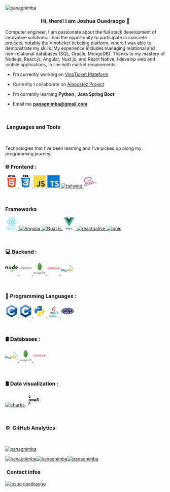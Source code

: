 <p align="left"> 
  <img src="https://komarev.com/ghpvc/?username=panagnimba&label=Profile%20views&color=0e75b6&style=flat"
    alt="panagnimba" /> 
</p>

<div align="center">
  <h3>
    Hi, there! I am Joshua Ouedraogo 👋
  </h3>
</div>



<span align="center">Computer engineer, I am passionate about the full stack development of innovative solutions. I had the opportunity to participate in concrete projects, notably the Vinoticket ticketing platform, where I was able to demonstrate my skills. My experience includes managing relational and non-relational databases (SQL, Oracle, MongoDB). Thanks to my mastery of Node.js, React.js, Angular, Nuxt.js, and React Native, I develop web and mobile applications, in line with market requirements.</span>



- I’m currently working on [VinoTicket Plateform](https://www.vinoticket.com/)

- Currently I collaborate on [Aiboostez Project](https://aiboostez.com/)

- I’m currently learning **Python , Java Spring Boot**


- Email me **panagnimba@gmail.com**

<br/>

### &nbsp;Languages and Tools 
<br/>

Technologies that I've been learning and I've picked up along my programming journey.


### 🌐 Frontend :

<p align="left">
  <a href="https://www.w3schools.com/html/" target="_blank" rel="noreferrer">
    <img src="https://raw.githubusercontent.com/devicons/devicon/master/icons/html5/html5-original-wordmark.svg"
      alt="HTML5" width="40" height="40" />
  </a>
  <a href="https://www.w3schools.com/css/" target="_blank" rel="noreferrer">
    <img src="https://raw.githubusercontent.com/devicons/devicon/master/icons/css3/css3-original-wordmark.svg"
      alt="CSS3" width="40" height="40" />
  </a>
  <a href="https://developer.mozilla.org/en-US/docs/Web/JavaScript" target="_blank" rel="noreferrer"> <img
      src="https://raw.githubusercontent.com/devicons/devicon/master/icons/javascript/javascript-original.svg"
      alt="JavaScript" width="40" height="40" />
  </a>
  <a href="https://www.typescriptlang.org/" target="_blank" rel="noreferrer">
    <img src="https://raw.githubusercontent.com/devicons/devicon/master/icons/typescript/typescript-original.svg"
      alt="typescript" width="40" height="40" />
  </a>
  <a href="https://tailwindcss.com/" target="_blank" rel="noreferrer">
    <img src="https://www.vectorlogo.zone/logos/tailwindcss/tailwindcss-icon.svg" alt="tailwind" width="40"
      height="40" />
  </a>
  <a href="https://sass-lang.com" target="_blank" rel="noreferrer">
    <img src="https://raw.githubusercontent.com/devicons/devicon/master/icons/sass/sass-original.svg" alt="sass"
      width="40" height="40" />
  </a>
</p>

<br/>

### Frameworks

<p align="left">
   <a href="https://www.reactjs.org/" target="_blank" rel="noreferrer">
    <img src="https://raw.githubusercontent.com/devicons/devicon/master/icons/react/react-original-wordmark.svg"
      alt="React" width="40" height="40" />
  </a>

  <a href="https://www.angular.io/" target="_blank" rel="noreferrer">
    <img src="https://angular.io/assets/images/logos/angular/angular.svg" alt="Angular" width="40" height="40" />
  </a>
  <a href="https://nuxt.com/" target="_blank" rel="noreferrer">
    <img src="https://www.vectorlogo.zone/logos/nuxtjs/nuxtjs-icon.svg" alt="Nuxt.js" width="40" height="40" />
  </a>
  <a href="https://vuejs.org/" target="_blank" rel="noreferrer">
    <img src="https://raw.githubusercontent.com/devicons/devicon/master/icons/vuejs/vuejs-original-wordmark.svg"
      alt="Vue.js" width="40" height="40" />
  </a>
  <a href="https://reactnative.dev/" target="_blank" rel="noreferrer">
    <img src="https://reactnative.dev/img/header_logo.svg" alt="reactnative" width="40" height="40" />
  </a>
  <a href="https://ionicframework.com" target="_blank" rel="noreferrer">
    <img src="https://upload.wikimedia.org/wikipedia/commons/d/d1/Ionic_Logo.svg" alt="ionic" width="40" height="40" />
  </a>

</p>

<br/>

### 💻 Backend :

<p align="left">
  <a href="https://nodejs.org/" target="_blank" rel="noreferrer"> <img
      src="https://raw.githubusercontent.com/devicons/devicon/master/icons/nodejs/nodejs-original-wordmark.svg"
      alt="Node.js" width="40" height="40" /> </a>
  <a href="https://expressjs.com/" target="_blank" rel="noreferrer"> <img
      src="https://raw.githubusercontent.com/devicons/devicon/master/icons/express/express-original-wordmark.svg"
      alt="Express.js" width="40" height="40" /> </a>
  <a href="https://www.mongodb.com/" target="_blank" rel="noreferrer"> <img
      src="https://raw.githubusercontent.com/devicons/devicon/master/icons/mongodb/mongodb-original-wordmark.svg"
      alt="MongoDB" width="40" height="40" /> 
  </a>
  <a href="https://www.oracle.com/database/" target="_blank" rel="noreferrer"> <img
      src="https://raw.githubusercontent.com/devicons/devicon/master/icons/oracle/oracle-original.svg" alt="Oracle"
      width="40" height="40" /> 
  </a>
  <a href="https://www.mysql.com/" target="_blank" rel="noreferrer"> 
    <img
      src="https://raw.githubusercontent.com/devicons/devicon/master/icons/mysql/mysql-original-wordmark.svg"
      alt="MySQL" width="40" height="40" /> 
  </a>
  
</p>

<br/>

### 🚀 Programming Languages :

<p align="left">
  <a href="https://www.cprogramming.com/" target="_blank" rel="noreferrer">
    <img src="https://raw.githubusercontent.com/devicons/devicon/master/icons/c/c-original.svg" alt="c" width="40"
      height="40" />
  </a>
  <a href="https://www.w3schools.com/cpp/" target="_blank" rel="noreferrer">
    <img src="https://raw.githubusercontent.com/devicons/devicon/master/icons/cplusplus/cplusplus-original.svg"
      alt="cplusplus" width="40" height="40" />
  </a>
  <a href="https://www.python.org/" target="_blank" rel="noreferrer">
    <img src="https://raw.githubusercontent.com/devicons/devicon/master/icons/python/python-original.svg" alt="Python"
      width="40" height="40" />
  </a>
  <a href="https://www.java.com" target="_blank" rel="noreferrer">
    <img src="https://raw.githubusercontent.com/devicons/devicon/master/icons/java/java-original.svg" alt="java"
      width="40" height="40" />
  </a>
  <a href="https://www.php.net/" target="_blank" rel="noreferrer"> <img
      src="https://raw.githubusercontent.com/devicons/devicon/master/icons/php/php-original.svg" alt="PHP" width="40"
      height="40" /> </a>
</p>

<br/>

### 🛢️ Databases :

<p align="left">
  <a href="https://www.mysql.com/" target="_blank" rel="noreferrer"> <img
      src="https://raw.githubusercontent.com/devicons/devicon/master/icons/mysql/mysql-original-wordmark.svg"
      alt="MySQL" width="40" height="40" /> 
  </a>
  <a href="https://www.mongodb.com/" target="_blank" rel="noreferrer"> <img
      src="https://raw.githubusercontent.com/devicons/devicon/master/icons/mongodb/mongodb-original-wordmark.svg"
      alt="MongoDB" width="40" height="40" /> </a>
  <a href="https://www.oracle.com/database/" target="_blank" rel="noreferrer"> <img
      src="https://raw.githubusercontent.com/devicons/devicon/master/icons/oracle/oracle-original.svg" alt="Oracle"
      width="40" height="40" /> </a>
</p>

<br/>

### 🛢️ Data visualization :

<p align="left">
  <a href="https://www.chartjs.org" target="_blank" rel="noreferrer">
    <img src="https://www.chartjs.org/media/logo-title.svg" alt="chartjs" width="40" height="40"/>
  </a>
  <a href="https://canvasjs.com" target="_blank" rel="noreferrer">
    <img src="https://raw.githubusercontent.com/Hardik0307/Hardik0307/master/assets/canvasjs-charts.svg" alt="canvasjs" width="40" height="40"/>
  </a>
</p>


<br/>

### ⚙ &nbsp;GitHub Analytics
<br />
<p align="left"> 
  <a href="https://github-profile-trophy.vercel.app/?username=panagnimba&theme=algolia">
  <img
      src="https://github-profile-trophy.vercel.app/?username=panagnimba&theme=algolia" alt="panagnimba" />
  </a> 
</p>
<p align="left">
  <a href="https://github.com/panagnimba" width="100%" style="display:flex;">
    <img
      src="https://github-readme-stats-eight-theta.vercel.app/api?username=panagnimba&show_icons=true&locale=en&theme=algolia&include_all_commits=true&count_private=true"
      alt="panagnimba" />
    <img src="https://github-readme-streak-stats.herokuapp.com/?user=panagnimba&theme=algolia" alt="panagnimba" />
    <img
      src="https://github-readme-stats.vercel.app/api/top-langs?username=panagnimba&show_icons=true&locale=en&layout=compact&theme=algolia"
      alt="panagnimba" />
  </a>
</p>

<h3 align="left">&nbsp;Contact infos</h3>
<p align="left">
  <a href="https://linkedin.com/in/josue ouedraogo" target="blank"><img align="center"
      src="https://raw.githubusercontent.com/rahuldkjain/github-profile-readme-generator/master/src/images/icons/Social/linked-in-alt.svg"
      alt="josue ouedraogo" height="30" width="40" /></a>
</p>
